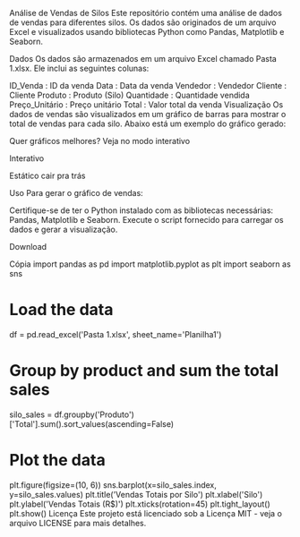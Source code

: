 Análise de Vendas de Silos
Este repositório contém uma análise de dados de vendas para diferentes silos. Os dados são originados de um arquivo Excel e visualizados usando bibliotecas Python como Pandas, Matplotlib e Seaborn.

Dados
Os dados são armazenados em um arquivo Excel chamado Pasta 1.xlsx. Ele inclui as seguintes colunas:

ID_Venda : ID da venda
Data : Data da venda
Vendedor : Vendedor
Cliente : Cliente
Produto : Produto (Silo)
Quantidade : Quantidade vendida
Preço_Unitário : Preço unitário
Total : Valor total da venda
Visualização
Os dados de vendas são visualizados em um gráfico de barras para mostrar o total de vendas para cada silo. Abaixo está um exemplo do gráfico gerado:

Quer gráficos melhores? Veja no modo interativo 

Interativo

Estático
cair pra trás

Uso
Para gerar o gráfico de vendas:

Certifique-se de ter o Python instalado com as bibliotecas necessárias: Pandas, Matplotlib e Seaborn.
Execute o script fornecido para carregar os dados e gerar a visualização.

Download

Cópia
import pandas as pd
import matplotlib.pyplot as plt
import seaborn as sns

# Load the data
df = pd.read_excel('Pasta 1.xlsx', sheet_name='Planilha1')

# Group by product and sum the total sales
silo_sales = df.groupby('Produto')['Total'].sum().sort_values(ascending=False)

# Plot the data
plt.figure(figsize=(10, 6))
sns.barplot(x=silo_sales.index, y=silo_sales.values)
plt.title('Vendas Totais por Silo')
plt.xlabel('Silo')
plt.ylabel('Vendas Totais (R$)')
plt.xticks(rotation=45)
plt.tight_layout()
plt.show()
Licença
Este projeto está licenciado sob a Licença MIT - veja o arquivo LICENSE para mais detalhes.
